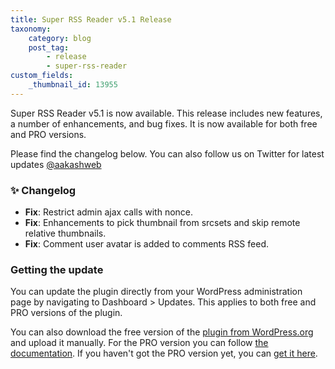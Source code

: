 ```yaml
---
title: Super RSS Reader v5.1 Release
taxonomy:
    category: blog
    post_tag:
        - release
        - super-rss-reader
custom_fields:
    _thumbnail_id: 13955
---
```


Super RSS Reader v5.1 is now available. This release includes new features, a number of enhancements, and bug fixes. It is now available for both free and PRO versions.

Please find the changelog below. You can also follow us on Twitter for latest updates [@aakashweb](https://twitter.com/aakashweb)

### ✨ Changelog
* __Fix__: Restrict admin ajax calls with nonce.
* __Fix__: Enhancements to pick thumbnail from srcsets and skip remote relative thumbnails.
* __Fix__: Comment user avatar is added to comments RSS feed.

### Getting the update

You can update the plugin directly from your WordPress administration page by navigating to Dashboard > Updates. This applies to both free and PRO versions of the plugin.

You can also download the free version of the [plugin from WordPress.org](https://wordpress.org/plugins/super-rss-reader/) and upload it manually. For the PRO version you can follow [the documentation](https://www.aakashweb.com/docs/super-rss-reader/pro/installation/#downloading-the-plugin). If you haven't got the PRO version yet, you can [get it here](https://www.aakashweb.com/wordpress-plugins/super-rss-reader/).